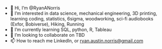 - 👋 Hi, I’m @RyanANorris
- 👀 I’m interested in data science, mechanical engineering, 3D printing, learning coding, statistics, 6sigma, woodworking, sci-fi audiobooks (Exfor, Bobiverse), Hiking, Running
- 🌱 I’m currently learning SQL, python, R, Tableau
- 💞️ I’m looking to collaborate on TBD
- 📫 How to reach me LinkedIn, or ryan.austin.norris@gmail.com

<!---
RyanANorris/RyanANorris is a ✨ special ✨ repository because its `README.md` (this file) appears on your GitHub profile.
You can click the Preview link to take a look at your changes.
--->
